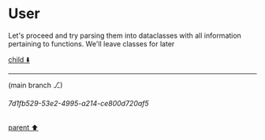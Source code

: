 # User

Let's proceed and try parsing them into dataclasses with all information pertaining to functions. We'll leave classes for later

[child ⬇️](#7d1fb529-53e2-4995-a214-ce800d720af5)

---

(main branch ⎇)
###### 7d1fb529-53e2-4995-a214-ce800d720af5
[parent ⬆️](#aaa273aa-37a9-482b-b146-c335bb2367d4)
